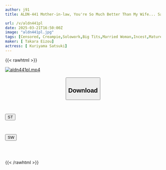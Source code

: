 ```yaml
---
author: j91
title: ALDN-441 Mother-in-law, You're So Much Better Than My Wife... Satsuki Kuriyama

url: /v/aldn441pl
date: 2025-03-21T16:50:00Z
image: "aldn441pl.jpg"
tags: [Censored, Creampie,Solowork,Big Tits,Married Woman,Incest,Mature Woman]
maker: [ Takara Eizou]
actress: [ Kuriyama Satsuki]
---
```



{{< rawhtml >}}

<div class="video" data-videoid="LJgbjQOWXOURVW2">
    <a href="javascript:;">
        <img src="/v/aldn441pl/aldn441pl.jpg" width="WIDTH" height="HEIGHT" alt="aldn441pl.mp4" loading="lazy">
    </a>
</div>

<script type="text/javascript" src="https://j91.asia/asset/on-demand-st.js"></script>

<br>
  <link rel="stylesheet" href="https://j91.asia/asset/bs5.css">
  
  <center>
  <button class="btn btn-primary" type="button" data-bs-toggle="collapse" data-bs-target=".multi-collapse" aria-expanded="false" aria-controls="multiCollapseExample1 multiCollapseExample2"><h2>Download</h2></button></center>
</p>
<div class="row">
  <div class="col">
    <div class="collapse multi-collapse" id="multiCollapseExample1">
      <div class="card card-body">
	      	      <br>
<div class="buttons">  
<p><a href="/v/aldn441pl/st.html" target="_blank"><button class="btn-hover color-3"><i class="fa fa-download"></i> ST</button></a></p></div>
    </div>
  </div>
</div>
  <div class="col">
    <div class="collapse multi-collapse" id="multiCollapseExample2">
      <div class="card card-body">
	      <br>
<div class="buttons">
<p><a href="/v/aldn441pl/sw.html" target="_blank"><button class="btn-hover color-2"><i class="fa fa-download"></i> SW</button></a></p></div>
<br><br>
      </div>
    </div>
  </div>
</div>

{{< /rawhtml >}}